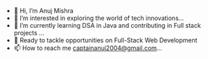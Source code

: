 - 👋 Hi, I’m Anuj Mishra
- 👀 I’m interested in exploring the world of tech innovations...
- 🌱 I’m currently learning DSA in Java and contributing in Full stack projects ...
- 💞️ Ready to tackle opportunities on Full-Stack Web Development
- 📫 How to reach me captainanuj2004@gmail.com...

<!---
Captainanujm/Captainanujm is a ✨ special ✨ repository because its `README.md` (this file) appears on your GitHub profile.
You can click the Preview link to take a look at your changes.
--->
